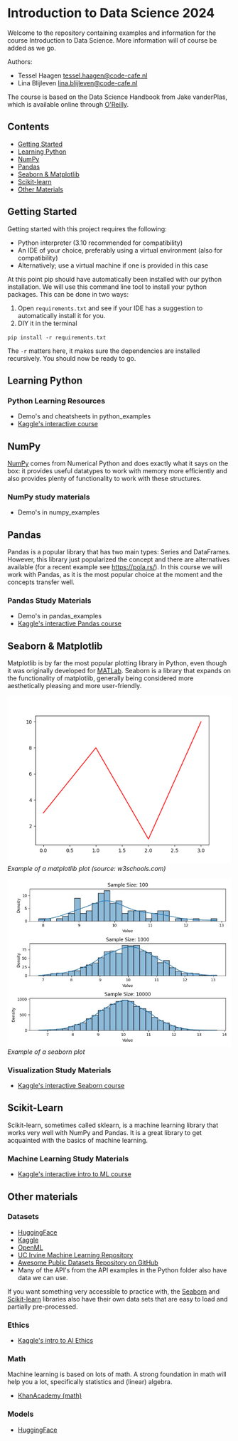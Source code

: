 # Introduction to Data Science 2024

Welcome to the repository containing examples and information for the course Introduction to Data Science. More information 
will of course be added as we go.

Authors:
- Tessel Haagen <tessel.haagen@code-cafe.nl>
- Lina Blijleven <lina.blijleven@code-cafe.nl>

The course is based on the Data Science Handbook from Jake vanderPlas, which is available online through [O'Reilly](https://www.oreilly.com/library/view/python-data-science/9781491912126/).

## Contents

- [Getting Started](#getting-started)
- [Learning Python](#learning-python)
- [NumPy](#numpy)
- [Pandas](#pandas)
- [Seaborn & Matplotlib](#seaborn--matplotlib)
- [Scikit-learn](#scikit-learn)
- [Other Materials](#other-materials)

## Getting Started

Getting started with this project requires the following:

- Python interpreter (3.10 recommended for compatibility)
- An IDE of your choice, preferably using a virtual environment (also for compatibility)
- Alternatively; use a virtual machine if one is provided in this case

At this point pip should have automatically been installed with our python installation. We will use this 
command line tool to install your python packages. This can be done in two ways:

1. Open `requirements.txt` and see if your IDE has a suggestion to automatically install it for you.
2. DIY it in the terminal

`pip install -r requirements.txt`

The `-r` matters here, it makes sure the dependencies are installed recursively. You should now be ready 
to go.

## Learning Python

### Python Learning Resources

- Demo's and cheatsheets in python_examples
- [Kaggle's interactive course](https://www.kaggle.com/learn/python)

## NumPy

[NumPy](numpy.org) comes from Numerical Python and does exactly what it says on the box: it provides useful datatypes to work 
with memory more efficiently and also provides plenty of functionality to work with these structures.

### NumPy study materials

- Demo's in numpy_examples

## Pandas

Pandas is a popular library that has two main types: Series and DataFrames. However, this library just popularized 
the concept and there are alternatives available (for a recent example see https://pola.rs/). In this 
course we will work with Pandas, as it is the most popular choice at the moment and the concepts transfer well.

### Pandas Study Materials

- Demo's in pandas_examples
- [Kaggle's interactive Pandas course](https://www.kaggle.com/learn/pandas)

## Seaborn & Matplotlib

Matplotlib is by far the most popular plotting library in Python, even though it was originally developed for [MATLab](https://nl.mathworks.com/products/matlab.html). 
Seaborn is a library that expands on the functionality of matplotlib, generally being considered more aesthetically pleasing 
and more user-friendly.

![img.png](resources/matplotlib_plot.png)
*Example of a matplotlib plot (source: w3schools.com)*

![Example of a seaborn plot](seaborn_plot.png)
*Example of a seaborn plot*

### Visualization Study Materials

- [Kaggle's interactive Seaborn course](https://www.kaggle.com/learn/data-visualization)

## Scikit-Learn

Scikit-learn, sometimes called sklearn, is a machine learning library that works very well with NumPy and Pandas. 
It is a great library to get acquainted with the basics of machine learning.

### Machine Learning Study Materials

- [Kaggle's interactive intro to ML course](https://www.kaggle.com/learn/intro-to-machine-learning)

## Other materials

### Datasets

- [HuggingFace](https://huggingface.co/datasets)
- [Kaggle](https://www.kaggle.com/datasets)
- [OpenML](https://www.openml.org/search?sort=date)
- [UC Irvine Machine Learning Repository](https://archive.ics.uci.edu/)
- [Awesome Public Datasets Repository on GitHub](https://github.com/awesomedata/awesome-public-datasets)
- Many of the API's from the API examples in the Python folder also have data we can use.

If you want something very accessible to practice with, the [Seaborn](https://seaborn.pydata.org/generated/seaborn.load_dataset.html) and [Scikit-learn](https://scikit-learn.org/stable/datasets/toy_dataset.html) libraries also have their own data sets 
that are easy to load and partially pre-processed.

### Ethics

- [Kaggle's intro to AI Ethics](https://www.kaggle.com/learn/intro-to-ai-ethics)

### Math

Machine learning is based on lots of math. A strong foundation in math will help you a lot, specifically statistics 
and (linear) algebra.

- [KhanAcademy (math)](https://www.khanacademy.org/math)

### Models

- [HuggingFace](https://huggingface.co/models)